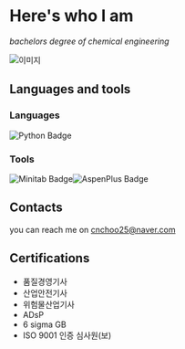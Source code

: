 # Here's who I am

*bachelors degree of chemical engineering*



![이미지](https://cdn.pixabay.com/photo/2017/08/07/16/36/cat-2605502_1280.jpg)

## Languages and tools
### Languages
<img src="https://img.shields.io/badge/Python-3776AB?style=flat" alt="Python Badge">

### Tools
<img src="https://img.shields.io/badge/Minitab-00843D?style=flat" alt="Minitab Badge"><img src="https://img.shields.io/badge/AspenTech-005B9F?style=flat&logo=azuredevops&logoColor=white" alt="AspenPlus Badge">






## Contacts
you can reach me on cnchoo25@naver.com

## Certifications
- 품질경영기사
- 산업안전기사
- 위험물산업기사
- ADsP
- 6 sigma GB
- ISO 9001 인증 심사원(보)

